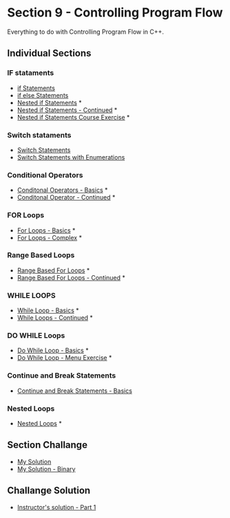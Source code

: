 # Section 9 - Controlling Program Flow
Everything to do with Controlling Program Flow in C++.

## Individual Sections

### IF stataments
- [if Statements](https://github.com/0xToast/Cplusplus/blob/main/Udemy/section%209/ifStatements.cpp)
- [if else Statements](https://github.com/0xToast/Cplusplus/blob/main/Udemy/section%209/ifelseStatments.cpp)
- [Nested if Statements](https://github.com/0xToast/Cplusplus/blob/main/Udemy/section%209/nestedIfStatements.cpp) *
- [Nested if Statements - Continued](https://github.com/0xToast/Cplusplus/blob/main/Udemy/section%209/nestedIfStatementsCont.cpp) *
- [Nested if Statements Course Exercise](https://github.com/0xToast/Cplusplus/blob/main/Udemy/section%209/nestedIfStatementsCont.cpp) *

### Switch stataments
- [Switch Statements](https://github.com/0xToast/Cplusplus/blob/main/Udemy/section%209/switchStatement.cpp) 
- [Switch Statements with Enumerations](https://github.com/0xToast/Cplusplus/blob/main/Udemy/section%209/switchStatementWithEnum.cpp) 

### Conditional Operators
- [Conditonal Operators - Basics](https://github.com/0xToast/Cplusplus/blob/main/Udemy/section%209/conditonalOperatorsBasicExampls.cpp) *
- [Conditonal Operator - Continued](https://github.com/0xToast/Cplusplus/blob/main/Udemy/section%209/conditonalOperatorsContinued.cpp) *

### FOR Loops
- [For Loops - Basics](https://github.com/0xToast/Cplusplus/blob/main/Udemy/section%209/forLoopBasics.cpp) *
- [For Loops - Complex](https://github.com/0xToast/Cplusplus/blob/main/Udemy/section%209/forLoopComplex.cpp) *

### Range Based Loops
- [Range Based For Loops](https://github.com/0xToast/Cplusplus/blob/main/Udemy/section%209/rangebaseForLoopBasics.cpp) *
- [Range Based For Loops - Continued](https://github.com/0xToast/Cplusplus/blob/main/Udemy/section%209/rangeBasedForLoopsExercises.cpp) *

### WHILE LOOPS
- [While Loop - Basics](https://github.com/0xToast/Cplusplus/blob/main/Udemy/section%209/whileLoopBasics.cpp) *
- [While Loops - Continued](https://github.com/0xToast/Cplusplus/blob/main/Udemy/section%209/whileLoopsContinued.cpp) *

### DO WHILE Loops
- [Do While Loop - Basics](https://github.com/0xToast/Cplusplus/blob/main/Udemy/section%209/doWhileLoopBasics.cpp) *
- [Do While Loop - Menu Exercise](https://github.com/0xToast/Cplusplus/blob/main/Udemy/section%209/doWhileMenuExercise.cpp) *

### Continue and Break Statements
- [Continue and Break Statements - Basics](https://github.com/0xToast/Cplusplus/blob/main/Udemy/section%209/continueAndBreakStatements.cpp)

### Nested Loops
- [Nested Loops](https://github.com/0xToast/Cplusplus/blob/main/Udemy/section%209/nestedLoops.cpp) *

## Section Challange
- [My Solution](https://github.com/0xToast/Cplusplus/blob/main/Udemy/section%209/sectionChallengeMine.cpp)
- [My Solution - Binary](https://github.com/0xToast/Cplusplus/blob/main/Udemy/section%209/Section9_Challange.exe)

## Challange Solution
- [Instructor's solution - Part 1]()
